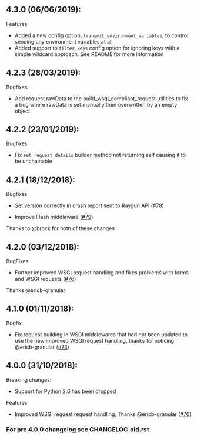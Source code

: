 ## 4.3.0 (06/06/2019):
Features:
  - Added a new config option, `transmit_environment_variables`, to control sending any environment variables at all
  - Added support to `filter_keys` config option for ignoring keys with a simple wildcard approach. See README for more information

## 4.2.3 (28/03/2019):
Bugfixes
  - Add request rawData to the build_wsgi_compliant_request utilities to fix a bug where rawData is set manually then overwritten by an empty object.

## 4.2.2 (23/01/2019):
Bugfixes
  - Fix `set_request_details` builder method not returning self causing it to be unchainable

## 4.2.1 (18/12/2018):
Bugfixes
  - Set version correctly in crash report sent to Raygun API ([#78](https://github.com/MindscapeHQ/raygun4py/pull/79))

- Improve Flash middleware ([#79](https://github.com/MindscapeHQ/raygun4py/pull/79))

Thanks to @brock for both of these changes

## 4.2.0 (03/12/2018):
BugFixes
  - Further improved WSGI request handling and fixes problems with forms and WSGI requests ([#76](https://github.com/MindscapeHQ/raygun4py/pull/76))

Thanks @ericb-granular

## 4.1.0 (01/11/2018):
Bugfix:
  - Fix request building in WSGI middlewares that had not been updated to use the new improved WSGI request handling, thanks for noticing @ericb-granular ([#73](https://github.com/MindscapeHQ/raygun4py/pull/73))

## 4.0.0 (31/10/2018):
Breaking changes:
  - Support for Python 2.6 has been dropped

Features:
  - Improved WSGI request request handling, Thanks @ericb-granular ([#70](https://github.com/MindscapeHQ/raygun4py/pull/70))

### For pre 4.0.0 changelog see CHANGELOG.old.rst
